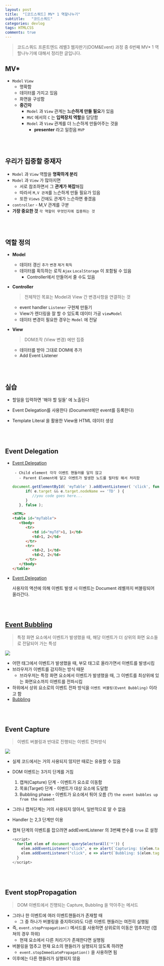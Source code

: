 ```yaml
---
layout: post
title:  "[코드스쿼드] MV* 1 역할나누기"
subtitle:   "코드스쿼드"
categories: devlog
tags: HTMLCSS
comments: true
---
```


> 코드스쿼드 프론트엔드 레벨3 웹자판기(DOM&Event) 과정 중 6번째 MV* 1 역할나누기에 대해서 정리한 글입니다.

## MV*

- `Model` `View`
  - 명확함
  - 데이터를 가지고 있음
  - 화면을 구성함
  - **중간자**
    - `Model` 과 `View` 관계는 **느슨하게 만들 필요**가 있음
    - `MVC` 에서의 `C` 는 **입력장치 역할**을 담당함
    - `Model` 과 `View` 관계를 더 느슨하게 만들어주는 것을
      - **presenter** 라고 일컫음 `MVP`

<br />

<br />

## 우리가 집중할 중재자

- `Model` 과 `View` 역할을 **명확하게 분리**
- `Model` 과 `View` 가 많아지면
  - 서로 참조하면서 그 **관계가 복잡**해짐
  - 따라서 `M,V 관계`를 느슨하게 만들 필요가 있음
  - 또한 `Views` 간에도 관계가 느슨하면 좋겠음
- `controller` - M,V 관계를 구분
- **가장 중요한 것** `각 역할이 무엇인지에 집중하는 것`

<br />

<br />

## 역할 정의

- **Model**

  - 데이터 갱신 `추가` `변경` `제거` `획득`
  - 데이터를 획득하는 로직 `Ajax` `LocalStorage` 이 포함될 수 있음
    - Controller에서 만들어서 줄 수도 있음

- **Controller**

  >전체적인 목표는 Model과 View 간 변경사항을 연결하는 것

  - event handler `Listener` 구현체 만들기
  - View가 렌더링을 잘 할 수 있도록 데이터 가공 `viewModel`
  - 데이터 변경이 필요한 경우는 `Model` 에 전달

- **View**

  > DOM조작 (View 변경) 에만 집중

  - 데이터를 받아 그대로 DOM에 추가
  - Add Event Listener

<br/>

<br/>

## 실습

- 할일을 입력하면 '해야 할 일들' 에 노출된다

- Event Delegation를 사용한다 (Document에만 event를 등록한다)

- Template Literal 을 활용한 View용 HTML 데이터 생성

<br/>

<br/>

## Event Delegation

  - [Event Delegation](https://milooy.wordpress.com/2015/07/04/event-delegation-javascript-jquery/)

         - Child element 각각 이벤트 핸들러를 달지 않고
           - Parent Element에 달고 이벤트가 발생한 노드를 필터링 해서 처리함

       ```javascript
       document.getElementById( 'myTable' ).addEventListener( 'click', function( e ) {
             if( e.target && e.target.nodeName == 'TD' ) {
                //you code goes here...
             }
          }, false );
       ```

       ```HTML
       <HTML>
       <table id="myTable">
          <tbody>
             <tr>
                <td id="myTd">1, 1</td>
                <td>1, 2</td>
             </tr> 
             <tr>
                <td>2, 1</td>
                <td>2, 2</td>
             </tr>
          </tbody>
       </table>
       ```

- [Event Delegation](https://github.com/nhnent/fe.javascript/wiki/August-22-August-26,-2016)

  사용자의 액션에 의해 이벤트 발생 시 이벤트는 Document 레벨까지 버블링되어 올라간다.

<br/>

<br/>

## [Event Bubbling](https://joshua1988.github.io/web-development/javascript/event-propagation-delegation/)

> 특정 화면 요소에서 이벤트가 발생했을 때, 해당 이벤트가 더 상위의 화면 요소들로 전달되어 가는 특성

![](/var/folders/qy/dg5tnbmx4vz1_p8slhf9c89r0000gn/T/abnerworks.Typora/image-20180714231500693.png)

- 어떤 태그에서 이벤트가 발생했을 때, 부모 태그로 올라가면서 이벤트를 발생시킴
- 브라우저가 이벤트를 감지하는 방식 때문
  - 브라우저는 특정 화면 요소에서 이벤트가 발생했을 때, 그 이벤트를 최상위에 있는 화면요소까지 이벤트를 전파시킴
- 하위에서 상위 요소로의 이벤트 전파 방식을 `이벤트 버블링(Event Bubbling)` 이라고 함
- [Bubbling](https://javascript.info/bubbling-and-capturing#bubbling)

<br/>

<br/>

## Event Capture

> 이벤트 버블링과 반대로 진행되는 이벤트 전파방식

![](https://i.imgur.com/RraLUl3.png)

- 실제 코드에서는 거의 사용되지 않지만 때로는 유용할 수 있음

- DOM 이벤트는 3가지 단계를 거침

  1. 캡쳐(Capture) 단계 - 이벤트가 요소로 이동함
  2. 목표(Target) 단계 - 이벤트가 대상 요소에 도달함
  3. Bubbling phase - 이벤트가 요소에서 튀어 오름 (?) `the event bubbles up from the element`

- 그러나 캡쳐단계는 거의 사용되지 않아서, 일반적으로 알 수 없음

- Handler 는 2,3 단계만 이용

- 캡쳐 단계의 이벤트를 잡으려면 addEventListener 의 3번째 변수를 `true` 로 설정

  ```javascript
  <script>
    for(let elem of document.querySelectorAll('*')) {
      elem.addEventListener("click", e => alert(`Capturing: ${elem.tagName}`), true);
      elem.addEventListener("click", e => alert(`Bubbling: ${elem.tagName}`));
    }
  </script>
  ```

<br />

<br />

## Event stopPropagation

> DOM 이벤트에서 진행되는 Capture, Bubbling 을 막아주는 메서드

- 그러나 한 이벤트에 여러 이벤트핸들러가 존재할 때
  - 그 중 하나가 버블링을 중지하더라도 다른 이벤트 핸들러는 여전히 실행됨
- 즉, `event.stopPropagation()` 메서드를 사용하면 상위로의 이동은 멈추지만 (캡쳐의 경우 하위) 
  - 현재 요소에서 다른 처리기가 존재한다면 실행됨
- 버블링을 멈추고 현재 요소의 핸들러가 실행되지 않도록 하려면
  - `event.stopImmediatePropagation()` 을 사용하면 됨
- 이후에는 다른 핸들러가 실행되지 않음















